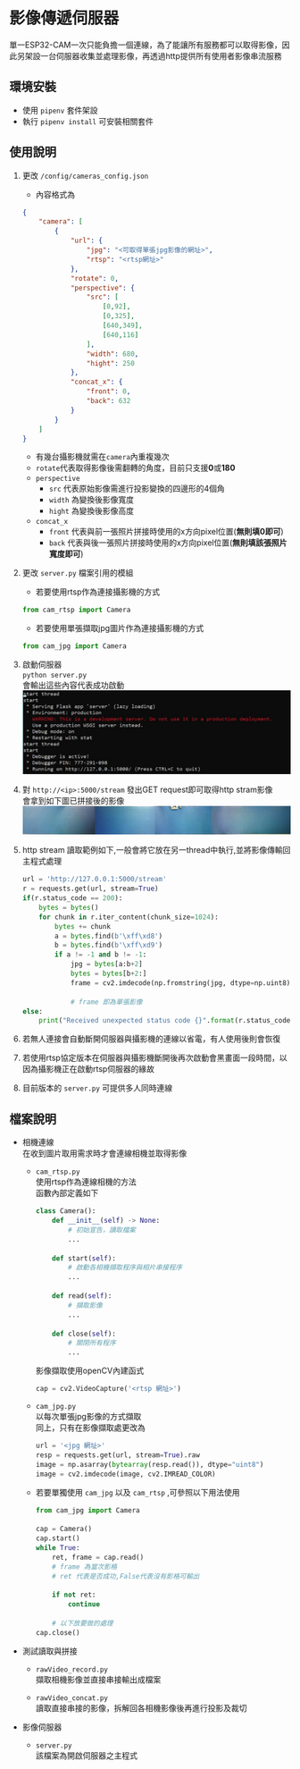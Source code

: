 # 影像傳遞伺服器
單一ESP32-CAM一次只能負擔一個連線，為了能讓所有服務都可以取得影像，因此另架設一台伺服器收集並處理影像，再透過http提供所有使用者影像串流服務

## 環境安裝
- 使用 `pipenv` 套件架設
- 執行 `pipenv install` 可安裝相關套件


## 使用說明
1. 更改 `/config/cameras_config.json`
   - 內容格式為
    ```json
    {
        "camera": [
            {
                "url": {
                    "jpg": "<可取得單張jpg影像的網址>",
                    "rtsp": "<rtsp網址>"
                },
                "rotate": 0,
                "perspective": {
                    "src": [
                        [0,92],
                        [0,325],
                        [640,349],
                        [640,116]
                    ],
                    "width": 680,
                    "hight": 250
                },
                "concat_x": {
                    "front": 0,
                    "back": 632
                }
            }
        ]
    }
    ```
   - 有幾台攝影機就需在`camera`內重複幾次
   - `rotate`代表取得影像後需翻轉的角度，目前只支援**0**或**180**
   - `perspective` 
     - `src` 代表原始影像需進行投影變換的四邊形的4個角
     - `width` 為變換後影像寬度
     - `hight` 為變換後影像高度
   - `concat_x`
     - `front` 代表與前一張照片拼接時使用的x方向pixel位置(**無則填0即可**)
     - `back` 代表與後一張照片拼接時使用的x方向pixel位置(**無則填該張照片寬度即可**)
2. 更改 `server.py` 檔案引用的模組
    - 若要使用rtsp作為連接攝影機的方式
    ```python
    from cam_rtsp import Camera
    ```
    - 若要使用單張擷取jpg圖片作為連接攝影機的方式    
    ```python
    from cam_jpg import Camera
    ```
    
3. 啟動伺服器\
   `python server.py`\
   會輸出這些內容代表成功啟動
   ![server output](/VideoStreaming_Server/img/server輸出.jpg)
4. 對 `http://<ip>:5000/stream` 發出GET request即可取得http stram影像\
會拿到如下圖已拼接後的影像
![concat_image](/VideoStreaming_Server/img/rawframe_concat.jpg)
5. http stream 讀取範例如下,一般會將它放在另一thread中執行,並將影像傳輸回主程式處理
    ```python
    url = 'http://127.0.0.1:5000/stream'
    r = requests.get(url, stream=True)
    if(r.status_code == 200):
        bytes = bytes()
        for chunk in r.iter_content(chunk_size=1024):
            bytes += chunk
            a = bytes.find(b'\xff\xd8')
            b = bytes.find(b'\xff\xd9')
            if a != -1 and b != -1:
                jpg = bytes[a:b+2]
                bytes = bytes[b+2:]
                frame = cv2.imdecode(np.fromstring(jpg, dtype=np.uint8), cv2.IMREAD_COLOR)
                
                # frame 即為單張影像
    else:
        print("Received unexpected status code {}".format(r.status_code)) 
    ```
6. 若無人連接會自動斷開伺服器與攝影機的連線以省電，有人使用後則會恢復
7. 若使用rtsp協定版本在伺服器與攝影機斷開後再次啟動會黑畫面一段時間，以因為攝影機正在啟動rtsp伺服器的緣故
8. 目前版本的 `server.py` 可提供多人同時連線

## 檔案說明
- 相機連線  
    在收到圖片取用需求時才會連線相機並取得影像
    - `cam_rtsp.py`\
        使用rtsp作為連線相機的方法\
        函數內部定義如下
        ```python
        class Camera():
            def __init__(self) -> None:
                # 初始宣告，讀取檔案
                ...

            def start(self):
                # 啟動各相機擷取程序與相片串接程序
                ...

            def read(self):
                # 擷取影像
                ...

            def close(self):
                # 關閉所有程序
                ...
        ```
        影像擷取使用openCV內建函式
        ```python
        cap = cv2.VideoCapture('<rtsp 網址>')
        ```

    - `cam_jpg.py`\
        以每次單張jpg影像的方式擷取\
        同上，只有在影像擷取處更改為
        ```python
        url = '<jpg 網址>'
        resp = requests.get(url, stream=True).raw
        image = np.asarray(bytearray(resp.read()), dtype="uint8")
        image = cv2.imdecode(image, cv2.IMREAD_COLOR)
        ```
    - 若要單獨使用 `cam_jpg` 以及 `cam_rtsp` ,可參照以下用法使用
        ```python
        from cam_jpg import Camera

        cap = Camera()
        cap.start()
        while True:
            ret, frame = cap.read()
            # frame 為當次影格
            # ret 代表是否成功,False代表沒有影格可輸出

            if not ret:
                continue

            # 以下放要做的處理
        cap.close()
        ```

- 測試讀取與拼接
    - `rawVideo_record.py`\
        擷取相機影像並直接串接輸出成檔案

    - `rawVideo_concat.py`\
        讀取直接串接的影像，拆解回各相機影像後再進行投影及裁切

- 影像伺服器
    - `server.py`\
        該檔案為開啟伺服器之主程式
        
        
        

